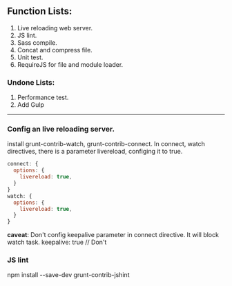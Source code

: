 ## Function Lists:
1. Live reloading web server.
2. JS lint.
3. Sass compile.
4. Concat and compress file.
5. Unit test.
6. RequireJS for file and module loader.

### Undone Lists:
1. Performance test.
2. Add Gulp

---

### Config an live reloading server.
install grunt-contrib-watch, grunt-contrib-connect.
In connect, watch directives, there is a parameter livereload, configing it to true.
```javascript
connect: {
  options: {
    livereload: true,
  }
}
watch: {
  options: {
    livereload: true,
  }
}
```

**caveat**:
Don't config keepalive parameter in connect directive. It will block watch task.
keepalive: true // Don't


### JS lint
npm install --save-dev grunt-contrib-jshint

